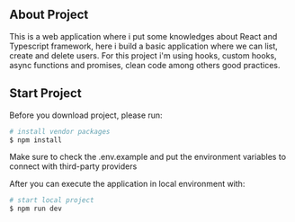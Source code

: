 ## About Project

This is a web application where i put some knowledges about React and Typescript framework, here i build a basic application where we can list, create and delete users. For this project i'm using hooks, custom hooks, async functions and promises, clean code among others good practices.

## Start Project

Before you download project, please run:

```bash
# install vendor packages
$ npm install
```

Make sure to check the .env.example and put the environment variables to connect with third-party providers

After you can execute the application in local environment with:

```bash
# start local project 
$ npm run dev
```
